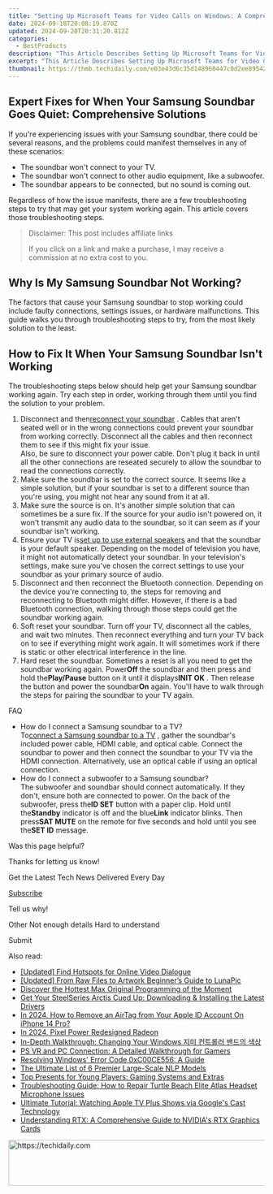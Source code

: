 ```yaml
---
title: "Setting Up Microsoft Teams for Video Calls on Windows: A Comprehensive Guide"
date: 2024-09-18T20:08:19.870Z
updated: 2024-09-20T20:31:20.812Z
categories:
  - BestProducts
description: "This Article Describes Setting Up Microsoft Teams for Video Calls on Windows: A Comprehensive Guide"
excerpt: "This Article Describes Setting Up Microsoft Teams for Video Calls on Windows: A Comprehensive Guide"
thumbnail: https://thmb.techidaily.com/e03e43d6c35d148960447c0d2ee89542320d7730a8e124f95538e772fc1bdf8a.jpg
---
```


## Expert Fixes for When Your Samsung Soundbar Goes Quiet: Comprehensive Solutions
 If you're experiencing issues with your Samsung soundbar, there could be several reasons, and the problems could manifest themselves in any of these scenarios:

* The soundbar won't connect to your TV.
* The soundbar won't connect to other audio equipment, like a subwoofer.
* The soundbar appears to be connected, but no sound is coming out.

 Regardless of how the issue manifests, there are a few troubleshooting steps to try that may get your system working again. This article covers those troubleshooting steps.

>  Disclaimer: This post includes affiliate links
>
>  If you click on a link and make a purchase, I may receive a commission at no extra cost to you.
>

## Why Is My Samsung Soundbar Not Working?

 The factors that cause your Samsung soundbar to stop working could include faulty connections, settings issues, or hardware malfunctions. This guide walks you through troubleshooting steps to try, from the most likely solution to the least.

## How to Fix It When Your Samsung Soundbar Isn't Working

 The troubleshooting steps below should help get your Samsung soundbar working again. Try each step in order, working through them until you find the solution to your problem.

1. Disconnect and then[reconnect your soundbar](https://www.lifewire.com/connect-tv-to-external-audio-system-1846816) . Cables that aren't seated well or in the wrong connections could prevent your soundbar from working correctly. Disconnect all the cables and then reconnect them to see if this might fix your issue.  
 Also, be sure to disconnect your power cable. Don't plug it back in until all the other connections are reseated securely to allow the soundbar to read the connections correctly.
2. Make sure the soundbar is set to the correct source. It seems like a simple solution, but if your soundbar is set to a different source than you're using, you might not hear any sound from it at all.
3. Make sure the source is on. It's another simple solution that can sometimes be a sure fix. If the source for your audio isn't powered on, it won't transmit any audio data to the soundbar, so it can seem as if your soundbar isn't working.
4. Ensure your TV is[set up to use external speakers](https://www.lifewire.com/connect-and-set-up-a-sound-bar-4138615) and that the soundbar is your default speaker. Depending on the model of television you have, it might not automatically detect your soundbar. In your television's settings, make sure you've chosen the correct settings to use your soundbar as your primary source of audio.
5. Disconnect and then reconnect the Bluetooth connection. Depending on the device you're connecting to, the steps for removing and reconnecting to Bluetooth might differ. However, if there is a bad Bluetooth connection, walking through those steps could get the soundbar working again.
6. Soft reset your soundbar. Turn off your TV, disconnect all the cables, and wait two minutes. Then reconnect everything and turn your TV back on to see if everything might work again. It will sometimes work if there is static or other electrical interference in the line.
7. Hard reset the soundbar. Sometimes a reset is all you need to get the soundbar working again. Power**Off** the soundbar and then press and hold the**Play/Pause** button on it until it displays**INIT OK** . Then release the button and power the soundbar**On** again. You'll have to walk through the steps for pairing the soundbar to your TV again.

 FAQ

* How do I connect a Samsung soundbar to a TV?  
 To[connect a Samsung soundbar to a TV](https://www.lifewire.com/connect-samsung-soundbar-to-tv-5217392) , gather the soundbar's included power cable, HDMI cable, and optical cable. Connect the soundbar to power and then connect the soundbar to your TV via the HDMI connection. Alternatively, use an optical cable if using an optical connection.
* How do I connect a subwoofer to a Samsung soundbar?  
 The subwoofer and soundbar should connect automatically. If they don't, ensure both are connected to power. On the back of the subwoofer, press the**ID SET** button with a paper clip. Hold until the**Standby** indicator is off and the blue**Link** indicator blinks. Then press**SAT MUTE** on the remote for five seconds and hold until you see the**SET ID** message.

Was this page helpful?

Thanks for letting us know!

 Get the Latest Tech News Delivered Every Day

[Subscribe](https://www.lifewire.com/#)

Tell us why!

 Other  Not enough details  Hard to understand

 Submit

<ins class="adsbygoogle"
     style="display:block"
     data-ad-format="autorelaxed"
     data-ad-client="ca-pub-7571918770474297"
     data-ad-slot="1223367746"></ins>

<ins class="adsbygoogle"
     style="display:block"
     data-ad-client="ca-pub-7571918770474297"
     data-ad-slot="8358498916"
     data-ad-format="auto"
     data-full-width-responsive="true"></ins>

<span class="atpl-alsoreadstyle">Also read:</span>
<div><ul>
<li><a href="https://facebook-record-videos.techidaily.com/updated-find-hotspots-for-online-video-dialogue/"><u>[Updated] Find Hotspots for Online Video Dialogue</u></a></li>
<li><a href="https://fox-links.techidaily.com/updated-from-raw-files-to-artwork-beginners-guide-to-lunapic/"><u>[Updated] From Raw Files to Artwork Beginner’s Guide to LunaPic</u></a></li>
<li><a href="https://techno-recovery.techidaily.com/discover-the-hottest-max-original-programming-of-the-moment/"><u>Discover the Hottest Max Original Programming of the Moment</u></a></li>
<li><a href="https://hardware-help.techidaily.com/get-your-steelseries-arctis-cued-up-downloading-and-installing-the-latest-drivers/"><u>Get Your SteelSeries Arctis Cued Up: Downloading & Installing the Latest Drivers</u></a></li>
<li><a href="https://apple-account.techidaily.com/in-2024-how-to-remove-an-airtag-from-your-apple-id-account-on-iphone-14-pro-by-drfone-ios/"><u>In 2024, How to Remove an AirTag from Your Apple ID Account On iPhone 14 Pro?</u></a></li>
<li><a href="https://on-screen-recording.techidaily.com/in-2024-pixel-power-redesigned-radeon/"><u>In 2024, Pixel Power Redesigned Radeon</u></a></li>
<li><a href="https://techno-recovery.techidaily.com/in-depth-walkthrough-changing-your-windows/"><u>In-Depth Walkthrough: Changing Your Windows 지미 컨트롤러 밴드의 색상</u></a></li>
<li><a href="https://techno-recovery.techidaily.com/ps-vr-and-pc-connection-a-detailed-walkthrough-for-gamers/"><u>PS VR and PC Connection: A Detailed Walkthrough for Gamers</u></a></li>
<li><a href="https://win11.techidaily.com/resolving-windows-error-code-0xc00ce556-a-guide/"><u>Resolving Windows' Error Code 0xC00CE556: A Guide</u></a></li>
<li><a href="https://tech-revival.techidaily.com/the-ultimate-list-of-6-premier-large-scale-nlp-models/"><u>The Ultimate List of 6 Premier Large-Scale NLP Models</u></a></li>
<li><a href="https://techno-recovery.techidaily.com/top-presents-for-young-players-gaming-systems-and-extras/"><u>Top Presents for Young Players: Gaming Systems and Extras</u></a></li>
<li><a href="https://sound-issues.techidaily.com/troubleshooting-guide-how-to-repair-turtle-beach-elite-atlas-headset-microphone-issues/"><u>Troubleshooting Guide: How to Repair Turtle Beach Elite Atlas Headset Microphone Issues</u></a></li>
<li><a href="https://techno-recovery.techidaily.com/ultimate-tutorial-watching-apple-tv-plus-shows-via-googles-cast-technology/"><u>Ultimate Tutorial: Watching Apple TV Plus Shows via Google's Cast Technology</u></a></li>
<li><a href="https://techno-recovery.techidaily.com/understanding-rtx-a-comprehensive-guide-to-nvidias-rtx-graphics-cards/"><u>Understanding RTX: A Comprehensive Guide to NVIDIA's RTX Graphics Cards</u></a></li>
</ul></div>

<!-- affiliate ads begin -->
<a href="https://appsumo.8odi.net/c/5597632/2151872/7443" target="_top" id="2151872">
  <img src="//a.impactradius-go.com/display-ad/7443-2151872" border="0" alt="https://techidaily.com" width="728" height="90"/>
</a>
<img height="0" width="0" src="https://appsumo.8odi.net/i/5597632/2151872/7443" style="position:absolute;visibility:hidden;" border="0" />
<!-- affiliate ads end -->

